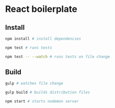 # React boilerplate

## Install

```sh
npm install # install dependencies

npm test # runs tests

npm test -- --watch # runs tests on file change
```

## Build

```sh
gulp # watches file change

gulp build # builds distribution files

npm start # starts nodemon server
```
